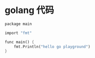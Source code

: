 # golang 代码
```rust
package main

import "fmt"

func main() {
	fmt.Println("hello go playground")
}
```
